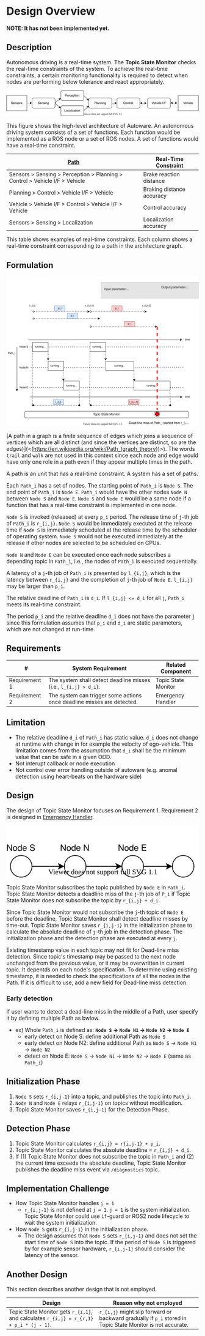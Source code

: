 # Design Overview

**NOTE: It has not been implemented yet.**

## Description

Autonomous driving is a real-time system. The **Topic State Monitor** checks the real-time constraints of the system. To achieve the real-time constraints, a certain monitoring functionality is required to detect when nodes are performing below tolerance and react appropriately.

![Introduction of Real-Time](image/introduction-realtime.drawio.svg)

This figure shows the high-level architecture of Autoware.
An autonomous driving system consists of a set of functions.
Each function would be implemented as a ROS node or a set of ROS nodes.
A set of functions would have a real-time constraint.

| [Path](<https://en.wikipedia.org/wiki/Path_(graph_theory)>)                 | Real-Time Constraint      |
| --------------------------------------------------------------------------- | ------------------------- |
| Sensors > Sensing > Perception > Planning > Control > Vehicle I/F > Vehicle | Brake reaction distance   |
| Planning > Control > Vehicle I/F > Vehicle                                  | Braking distance accuracy |
| Vehicle > Vehicle I/F > Control > Vehicle I/F > Vehicle                     | Control accuracy          |
| Sensors > Sensing > Localization                                            | Localization accuracy     |

This table shows examples of real-time constraints.
Each column shows a real-time constraint corresponding to a path in the architecture graph.

## Formulation

![Formulation of Real-Time](image/formulation-realtime.drawio.svg)

[A path in a graph is a finite sequence of edges which joins a sequence of vertices which are all distinct (and since the vertices are distinct, so are the edges)](<(<https://en.wikipedia.org/wiki/Path_(graph_theory>))>).
The words `trail` and `walk` are not used in this context since each node and edge would have only one role in a path
even if they appear multiple times in the path.

A path is an unit that has a real-time constraint.
A system has a set of paths.

Each `Path_i` has a set of nodes. The starting point of `Path_i` is `Node S`. The end point of `Path_i` is `Node E`.
`Path_i` would have the other nodes `Node N` between `Node S` and `Node E`.
`Node S` and `Node E` would be a same node if a function that has a real-time
constraint is implemented in one node.

`Node S` is invoked (released) at every `p_i` period.
The release time of `j`-th job of `Path_i` is `r_{i,j}`. `Node S` would be immediately executed at the release time if `Node S` is immediately scheduled at the release time by the scheduler of operating system.
`Node S` would not be executed immediately at the release if other nodes are selected to be scheduled on CPUs.

`Node N` and `Node E` can be executed once each node subscribes a depending topic in `Path_i`, i.e., the nodes of `Path_i` is executed sequentially.

A latency of a `j`-th job of `Path_i` is presented by `l_{i,j}`, which is the latency between `r_{i,j}` and the completion of `j`-th job of `Node E`.
`l_{i,j}` may be larger than `p_i`.

The relative deadline of `Path_i` is `d_i`.
If `l_{i,j} <= d_i` for all `j`, `Path_i` meets its real-time constraint.

The period `p_i` and the relative deadline `d_i` does not have the parameter `j`
since this formulation assumes that `p_i` and `d_i` are static parameters,
which are not changed at run-time.

## Requirements

| #             | System Requirement                                                     | Related Component   |
| ------------- | ---------------------------------------------------------------------- | ------------------- |
| Requirement 1 | The system shall detect deadline misses (i.e., `l_{i,j} > d_i`).       | Topic State Monitor |
| Requirement 2 | The system can trigger some actions once deadline misses are detected. | Emergency Handler   |

## Limitation

- The relative deadline `d_i` of `Path_i` has static value. `d_i` does not change at runtime with change in for example the velocity of ego-vehicle. This limitation comes from the assumption that `d_i` shall be the minimum value that can be safe in a given ODD.
- Not interupt callback or node execution
- Not control over error handling outside of autoware (e.g. anomal detection using heart-beats on the hardware side)

## Design

The design of Topic State Monitor focuses on Requirement 1. Requirement 2 is designed in [Emergency Handler](../emergency_handler).

![Introduction of Real-Time](image/design-realtime.drawio.svg)

Topic State Monitor subscribes the topic published by `Node E` in `Path_i`.
Topic State Monitor detects a deadline miss of the `j`-th job of `P_i`
if Topic State Monitor does not subscribe the topic by `r_{i,j} + d_i`.

Since Topic State Monitor would not subscribe the `j`-th topic of `Node E`
before the deadline, Topic State Monitor shall detect deadline misses by
time-out.
Topic State Monitor saves `r_{i,j-1}` in the initialization phase to calculate
the absolute deadline of `j`-th job in the detection phase.
The initialization phase and the detection phase are executed at every `j`.

Existing timestamp value in each topic may not fit for Dead-line miss detection.
Since topic's timestamp may be passed to the next node unchanged from the previous value, or it may be overwritten in current topic. It depentds on each node's specification.
To determine using existing timestamp, it is needed to check the specifications of all the nodes in the Path.
If it is difficult to use, add a new field for Dead-line miss detection.

### Early detection

If user wants to detect a dead-line miss in the middle of a Path, user specify it by defining multiple Path as bwlow.

- ex) Whole `Path_i` is defined as: **`Node S` -> `Node N1` -> `Node N2` -> `Node E`**
  - early detect on Node S: define additional Path as `Node S`
  - early detect on Node N2: define additional Path as `Node S` -> `Node N1` -> `Node N2`
  - detect on Node E: `Node S` -> `Node N1` -> `Node N2` -> `Node E` (same as `Path_i`)

## Initialization Phase

1. `Node S` sets `r_{i,j-1}` into a topic, and publishes the topic into `Path_i`.
2. `Node N` and `Node E` relays `r_{i,j-1}` on topics without modification.
3. Topic State Monitor saves `r_{i,j-1}` for the Detection Phase.

## Detection Phase

1. Topic State Monitor calculates `r_{i,j} = r{i,j-1} + p_i`.
2. Topic State Monitor calculates the absolute deadline = `r_{i,j} + d_i`.
3. If (1) Topic State Monitor does not subscribe the topic in `Path_i` and
   (2) the current time exceeds the absolute deadline, Topic State Monitor publishes the deadline miss event via `/diagnostics` topic.

## Implementation Challenge

- How Topic State Monitor handles `j = 1`
  - `r_{i,j-1}` is not defined at `j = 1`. `j = 1` is the system initialization. Topic State Monitor could use `if`-guard or ROS2 node lifecycle to wait the system initialization.
- How `Node S` gets `r_{i,j-1}` in the initialization phase.
  - The design assumes that `Node S` sets `r_{i,j-1}` and does not set the start time of `Node S` into the topic. If the period of `Node S` is triggered by for example sensor hardware, `r_{i,j-1}` should consider the latency of the sensor.

## Another Design

This section describes another design that is not employed.

| Design                                                                                  | Reason why not employed                                                                                    |
| --------------------------------------------------------------------------------------- | ---------------------------------------------------------------------------------------------------------- |
| Topic State Monitor gets `r_{i,1}`, and calculates `r_{i,j} = r_{r,1} + p_i * (j - 1)`. | `r_{i,j}` might slip forward or backward gradually if `p_i` stored in Topic State Monitor is not accurate. |
